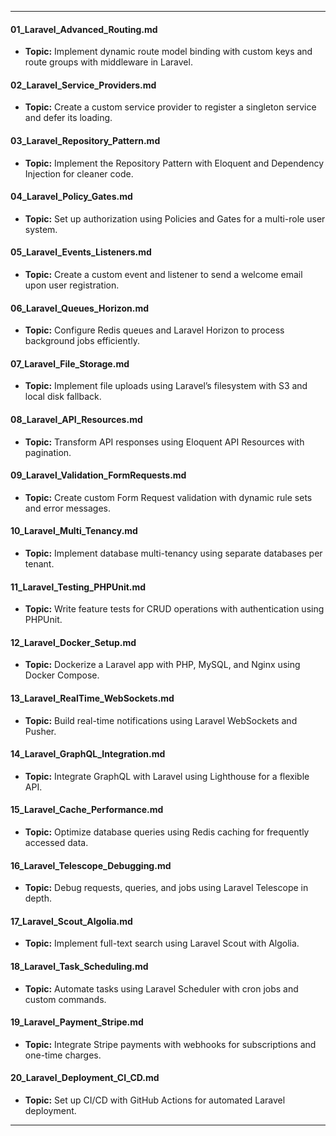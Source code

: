 
---

#### **01_Laravel_Advanced_Routing.md**  
- **Topic:** Implement dynamic route model binding with custom keys and route groups with middleware in Laravel.  

#### **02_Laravel_Service_Providers.md**  
- **Topic:** Create a custom service provider to register a singleton service and defer its loading.  

#### **03_Laravel_Repository_Pattern.md**  
- **Topic:** Implement the Repository Pattern with Eloquent and Dependency Injection for cleaner code.  

#### **04_Laravel_Policy_Gates.md**  
- **Topic:** Set up authorization using Policies and Gates for a multi-role user system.  

#### **05_Laravel_Events_Listeners.md**  
- **Topic:** Create a custom event and listener to send a welcome email upon user registration.  

#### **06_Laravel_Queues_Horizon.md**  
- **Topic:** Configure Redis queues and Laravel Horizon to process background jobs efficiently.  

#### **07_Laravel_File_Storage.md**  
- **Topic:** Implement file uploads using Laravel’s filesystem with S3 and local disk fallback.  

#### **08_Laravel_API_Resources.md**  
- **Topic:** Transform API responses using Eloquent API Resources with pagination.  

#### **09_Laravel_Validation_FormRequests.md**  
- **Topic:** Create custom Form Request validation with dynamic rule sets and error messages.  

#### **10_Laravel_Multi_Tenancy.md**  
- **Topic:** Implement database multi-tenancy using separate databases per tenant.  

#### **11_Laravel_Testing_PHPUnit.md**  
- **Topic:** Write feature tests for CRUD operations with authentication using PHPUnit.  

#### **12_Laravel_Docker_Setup.md**  
- **Topic:** Dockerize a Laravel app with PHP, MySQL, and Nginx using Docker Compose.  

#### **13_Laravel_RealTime_WebSockets.md**  
- **Topic:** Build real-time notifications using Laravel WebSockets and Pusher.  

#### **14_Laravel_GraphQL_Integration.md**  
- **Topic:** Integrate GraphQL with Laravel using Lighthouse for a flexible API.  

#### **15_Laravel_Cache_Performance.md**  
- **Topic:** Optimize database queries using Redis caching for frequently accessed data.  

#### **16_Laravel_Telescope_Debugging.md**  
- **Topic:** Debug requests, queries, and jobs using Laravel Telescope in depth.  

#### **17_Laravel_Scout_Algolia.md**  
- **Topic:** Implement full-text search using Laravel Scout with Algolia.  

#### **18_Laravel_Task_Scheduling.md**  
- **Topic:** Automate tasks using Laravel Scheduler with cron jobs and custom commands.  

#### **19_Laravel_Payment_Stripe.md**  
- **Topic:** Integrate Stripe payments with webhooks for subscriptions and one-time charges.  

#### **20_Laravel_Deployment_CI_CD.md**  
- **Topic:** Set up CI/CD with GitHub Actions for automated Laravel deployment.  

---
